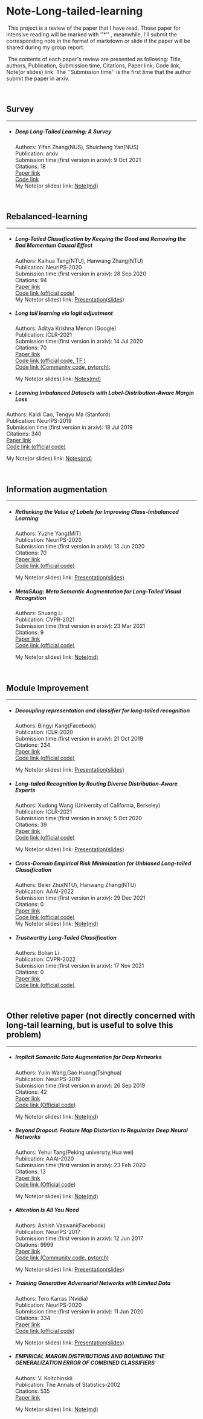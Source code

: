 # Note-Long-tailed-learning


​	This project is a review of the paper that I have read. Those paper for intensive reading will be marked with ''*'' , meanwhile, I'll      submit the corresponding note in the format of markdown or slide if the paper will be shared during my group report.

​	The contents of each paper's review are  presented as following: Title, authors, Publication, Submission time,    Citations, Paper link, Code link, Note(or slides) link. The ''Submission time'' is the first time that the author submit the paper in arxiv.


<br>

## Survey
---

- ##### Deep Long-Tailed Learning: A Survey<br>

  Authors: Yifan Zhang(NUS), Shuicheng Yan(NUS)<br>
  Publication: arxiv<br>
  Submission time:(first version in arxiv): 9 Oct 2021<br>
  Citations: 18<br>
  [Paper link](<https://arxiv.org/abs/2110.04596>)<br>
  [Code link](<https://github.com/Zcchill/Awesome-LongTailed-Learning>)<br>
  My Note(or slides) link: [Note(md)](https://github.com/Zcchill/Note-Long-tailed-learning/blob/main/Note%20and%20Presentations/Deep%20Long-Tailed%20Learning-A%20Survey.pdf)<br>


<br>

## Rebalanced-learning
---

- ##### Long-Tailed Classification by Keeping the Good  and Removing the Bad Momentum Causal Effect<br>

  Authors: Kaihua Tang(NTU), Hanwang Zhang(NTU)<br>
  Publication: NeurIPS-2020<br>
  Submission time:(first version in arxiv): 28 Sep 2020<br>
  Citations: 94<br>
  [Paper link](<https://arxiv.org/abs/2009.12991>)<br>
  [Code link (official code)](<https://github.com/KaihuaTang/Long-Tailed-Recognition.pytorch>)<br>
  My Note(or slides) link: [Presentation(slides)](https://github.com/Zcchill/Note-Long-tailed-learning/blob/main/Note%20and%20Presentations/NeurIPS-2020-Long-Tailed%20Classification%20by%20Keeping%20the%20Good%20and%20Removing%20the%20Bad%20Momentum%20Causal%20Effect.pdf)<br>
  
  

- ##### Long tail learning via logit adjustment 

  Authors: Aditya Krishna Menon (Google)<br>
  Publication: ICLR-2021<br>
  Submission time:(first version in arxiv): 14 Jul 2020<br>
  Citations: 70<br>
  [Paper link](<https://arxiv.org/abs/2007.07314>)<br>
  [Code link (official code, TF )](<https://github.com/google-research/google-research/tree/master/logit_adjustment>)<br>
  [Code link (Community code, pytorch):](<https://github.com/Chumsy0725/logit-adj-pytorch>)
  
  My Note(or slides) link: [Notes(md)](https://github.com/Zcchill/Note-Long-tailed-learning/blob/main/Note%20and%20Presentations/ICLR-2021-Long%20tail%20learning%20via%20logit%20adjustment.pdf)<br>
  
 - ##### Learning Imbalanced Datasets with Label-Distribution-Aware Margin Loss

  Authors: Kaidi Cao, Tengyu Ma (Stanford)<br>
  Publication: NeurlPS-2019<br>
  Submission time:(first version in arxiv): 18 Jul 2019<br>
  Citations: 340<br>
  [Paper link](<https://arxiv.org/abs/1906.07413>)<br>
  [Code link (official code)](<https://github.com/kaidic/LDAM-DRW>)<br>
  
  My Note(or slides) link: [Notes(md)]( https://github.com/Zcchill/Note-Long-tailed-learning/blob/main/Note%20and%20Presentations/Neurlps-2019-Learning%20Imbalanced%20Datasets%20with%20Label-Distribution-Aware%20Margin%20Loss.pdf)<br>


<br>

## Information augmentation
---

- ##### Rethinking the Value of Labels for Improving Class-Imbalanced Learning

  Authors: Yuzhe Yang(MIT)<br>
  Publication: NeurlPS-2020<br>
  Submission time:(first version in arxiv): 13 Jun 2020<br>
  Citations: 70<br>
  [Paper link](<https://arxiv.org/abs/2006.07529>)<br>
  [Code link (official code)](https://github.com/YyzHarry/imbalanced-semi-self)<br>

  My Note(or slides) link: [Presentation(slides)](https://github.com/Zcchill/Note-Long-tailed-learning/blob/main/Note%20and%20Presentations/NeurIPS-2020-rethinking-the-value-of-labels-for-improving-class-imbalanced-learning-Paper.pdf)<br>

- ##### MetaSAug: Meta Semantic Augmentation for Long-Tailed Visual Recognition

  Authors: Shuang Li<br>
  Publication: CVPR-2021<br>
  Submission time:(first version in arxiv): 23 Mar 2021<br>
  Citations: 9<br>
  [Paper link](<https://arxiv.org/abs/2103.12579>)<br>
  [Code link (official code)](https://github.com/BIT-DA/MetaSAug)<br>

  My Note(or slides) link: [Note(md)](https://github.com/Zcchill/Note-Long-tailed-learning/blob/main/Note%20and%20Presentations/NeurlPS-2019-Implicit-Semantic-Data-Augmentation-for-Deep-Networks.pdf)<br>


<br>

## Module Improvement
---

- ##### Decoupling representation and classifier for long-tailed recognition

  Authors: Bingyi Kang(Facebook)<br>
  Publication: ICLR-2020<br>
  Submission time:(first version in arxiv): 21 Oct 2019<br>
  Citations: 234<br>
  [Paper link](<https://arxiv.org/abs/1910.09217>)<br>
  [Code link (official code)](<https://github.com/facebookresearch/classifier-balancing>)<br>

  My Note(or slides) link: [Presentation(slides)](https://github.com/Zcchill/Note-Long-tailed-learning/blob/main/Note%20and%20Presentations/ICLR-2020-DECOUPLING%20REPRESENTATION%20AND%20CLASSIFIER.pdf)<br>



- ##### Long-tailed Recognition by Routing Diverse  Distribution-Aware Experts

  Authors: Xudong Wang (University of California, Berkeley)<br>
  Publication: ICLR-2021<br>
  Submission time:(first version in arxiv): 5 Oct 2020<br>
  Citations: 39<br>
  [Paper link](<https://arxiv.org/abs/2010.01809>)<br>
  [Code link (official code)](<https://github.com/frank-xwang/RIDE-LongTailRecognition>)<br>

  My Note(or slides) link: [Presentation(slides)](https://github.com/Zcchill/Note-Long-tailed-learning/blob/main/Note%20and%20Presentations/ICLR-2021-LONG-TAILED%20RECOGNITION%20BY%20ROUTING%20DIVERSE.pdf)<br>

- ##### Cross-Domain Empirical Risk Minimization for Unbiased Long-tailed Classification<br>

  Authors: Beier Zhu(NTU), Hanwang Zhang(NTU)<br>
  Publication: AAAI-2022<br>
  Submission time:(first version in arxiv): 29 Dec 2021<br>
  Citations: 0<br>
  [Paper link](<https://arxiv.org/abs/2112.14380>)<br>
  [Code link (official code)](<https://github.com/beierzhu/xerm>)<br>
  My Note(or slides) link: [Note(md)](https://github.com/Zcchill/Note-Long-tailed-learning/blob/main/Note%20and%20Presentations/AAAI-2022-Cross-Domain%20Empirical%20Risk%20Minimization%20for%20Unbiased%20Long-tailed%20Classification.pdf)<br>

- ##### Trustworthy Long-Tailed Classification

  Authors: Bolian Li<br>
  Publication: CVPR-2022<br>
  Submission time:(first version in arxiv): 17 Nov 2021<br>
  Citations: 0<br>
  [Paper link](<https://arxiv.org/abs/2111.09030>)<br>
  [Code link (official code)](<https://github.com/lblaoke/tlc>)<br>

<br>

## Other reletive paper (not directly concerned with long-tail learning, but is useful to solve this problem)
---

- ##### Implicit Semantic Data Augmentation for Deep Networks

  Authors: Yulin Wang,Gao Huang(Tsinghua)<br>
  Publication: NeurlPS-2019<br>
  Submission time:(first version in arxiv): 26 Sep 2019<br>
  Citations: 42<br>
  [Paper link](<https://arxiv.org/abs/1909.12220>)<br>
  [Code link (Official code)](<https://github.com/blackfeather-wang/ISDA-for-Deep-Networks>)<br>

  My Note(or slides) link: [Note(md)](https://github.com/Zcchill/Note-Long-tailed-learning/blob/main/Note%20and%20Presentations/NeurlPS-2019-Implicit-Semantic-Data-Augmentation-for-Deep-Networks.pdf)<br>

  

- ##### Beyond Dropout: Feature Map Distortion to Regularize Deep Neural Networks

  Authors: Yehui Tang(Peking university,Hua wei)<br>
  Publication: AAAI-2020<br>
  Submission time:(first version in arxiv): 23 Feb 2020<br>
  Citations: 13<br>
  [Paper link](<https://arxiv.org/abs/2002.11022>)<br>
  [Code link (Official code)](<https://github.com/huawei-noah/Disout>)<br>

  My Note(or slides) link: [Note(md)](https://github.com/Zcchill/Note-Long-tailed-learning/blob/main/Note%20and%20Presentations/AAAI-2020-Beyond_Dropout-Feature_Map_Distortion_to_Regularize_Deep_Neural_Networks.pdf)<br>

  

- ##### Attention Is All You Need

  Authors: Ashish Vaswani(Facebook)<br>
  Publication: NeurlPS-2017<br>
  Submission time:(first version in arxiv): 12 Jun 2017<br>
  Citations: 9999<br>
  [Paper link](<https://arxiv.org/abs/1706.03762>)<br>
  [Code link (Community code, pytorch)](<https://github.com/graykode/nlp-tutorial>)<br>

  My Note(or slides) link: [Presentation(slides)](https://github.com/Zcchill/Note-Long-tailed-learning/blob/main/Note%20and%20Presentations/Attention_Is_All_You_Need.pptx)<br>
  
  


- ##### Training Generative Adversarial Networks with Limited Data

  Authors: Tero Karras (Nvidia)<br>
  Publication: NeurlPS-2020<br>
  Submission time:(first version in arxiv): 11 Jun 2020<br>
  Citations: 334<br>
  [Paper link](<https://arxiv.org/abs/2006.06676>)<br>
  [Code link (official code)](<https://github.com/NVlabs/stylegan2-ada>)<br>

  My Note(or slides) link: [Presentation(slides)](https://github.com/Zcchill/Note-Long-tailed-learning/blob/main/Note%20and%20Presentations/NeurlPS2020-Training%20Generative%20Adversarial%20Networks%20with.pdf)<br>
  
  
  
- ##### EMPIRICAL MARGIN DISTRIBUTIONS AND BOUNDING THE GENERALIZATION ERROR OF COMBINED CLASSIFIERS

  Authors: V. Koltchinskii<br>
  Publication: The Annals of Statistics-2002<br>
  Citations: 535<br>
  [Paper link](<https://arxiv.org/abs/math/0405343>)<br>

  My Note(or slides) link: [Note(md)](https://github.com/Zcchill/Note-Long-tailed-learning/blob/main/Note%20and%20Presentations/The%20Annals%20of%20Statistics-2002-EMPIRICAL%20MARGIN%20DISTRIBUTIONS%20AND%20BOUNDING%20THE.pdf)<br>

